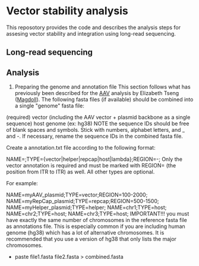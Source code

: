 # Vector stability analysis

This reposotory provides the code and describes the analysis steps for assesing vector stability and integration using long-read sequencing.

## Long-read sequencing

## Analysis

1. Preparing the genome and annotation file
This section follows what has previously been described for the [AAV](https://github.com/Magdoll/AAV) analysis by Elizabeth Tseng ([Magdoll](https://github.com/Magdoll)).
The following fasta files (if available) should be combined into a single "genome" fasta file:

(required) vector (including the AAV vector + plasmid backbone as a single sequence)
host genome (ex: hg38)
NOTE the sequence IDs should be free of blank spaces and symbols. Stick with numbers, alphabet letters, and _ and -. If necessary, rename the sequence IDs in the combined fasta file.

Create a annotation.txt file according to the following format:

NAME=<sequence id>;TYPE={vector|helper|repcap|host|lambda};REGION=<start>-<end>;
Only the vector annotation is required and must be marked with REGION= (the position from ITR to ITR) as well. All other types are optional.

For example:

NAME=myAAV_plasmid;TYPE=vector;REGION=100-2000;
NAME=myRepCap_plasmid;TYPE=repcap;REGION=500-1500;
NAME=myHelper_plasmid;TYPE=helper;
NAME=chr1;TYPE=host;
NAME=chr2;TYPE=host;
NAME=chr3;TYPE=host;
IMPORTANT!!! you must have exactly the same number of chromosomes in the reference fasta file as annotations file. This is especially common if you are including human genome (hg38) which has a lot of alternative chromosomes. It is recommended that you use a version of hg38 that only lists the major chromosomes.

- paste file1.fasta file2.fasta > combined.fasta
